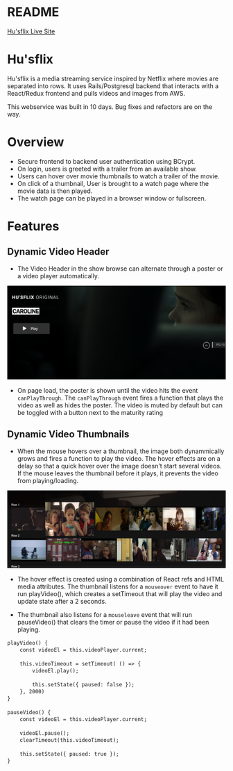 # README

[Hu'sflix Live Site](https://hu-sflix.herokuapp.com/)

# Hu'sflix 

Hu'sflix is a media streaming service inspired by Netflix where movies are separated into rows. It uses Rails/Postgresql backend that interacts with a React/Redux frontend and pulls videos and images from AWS.

This webservice was built in 10 days. Bug fixes and refactors are on the way.

# Overview

* Secure frontend to backend user authentication using BCrypt.
* On login, users is greeted with a trailer from an available show.
* Users can hover over movie thumbnails to watch a trailer of the movie.
* On click of a thumbnail, User is brought to a watch page where the movie data is then played.
* The watch page can be played in a browser window or fullscreen.

# Features

## Dynamic Video Header

* The Video Header in the show browse can alternate through a poster or a video player automatically.

![](./docs/images/husflix-video-header-img.png)

* On page load, the poster is shown until the video hits the event `canPlayThrough`. The `canPlayThrough` event fires a function that plays the video as well as hides the poster. The video is muted by default but can be toggled with a button next to the maturity rating

## Dynamic Video Thumbnails

*  When the mouse hovers over a thumbnail, the image both dynammically grows and fires a function to play the video. The hover effects are on a delay so that a quick hover over the image doesn't start several videos. If the mouse leaves the thumbnail before it plays, it prevents the video from playing/loading.

![](./docs/images/husflix-hovered-thumbnail-img.png)

* The hover effect is created using a combination of React refs and HTML media attributes. The thumbnail listens for a `mouseover` event to have it run playVideo(), which creates a setTimeout that will play the video and update state after a 2 seconds.

* The thumbnail also listens for a `mouseleave` event that will run pauseVideo() that clears the timer or pause the video if it had been playing.

```JS
playVideo() {
    const videoEl = this.videoPlayer.current;
    
    this.videoTimeout = setTimeout( () => {
        videoEl.play();
        
        this.setState({ paused: false });
    }, 2000)
}

pauseVideo() {
    const videoEl = this.videoPlayer.current;

    videoEl.pause();
    clearTimeout(this.videoTimeout);

    this.setState({ paused: true });
} 
```